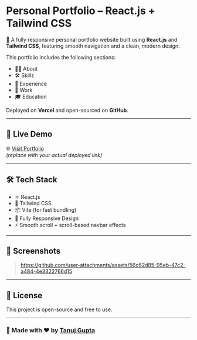 # Personal Portfolio – React.js + Tailwind CSS

🚀 A fully responsive personal portfolio website built using **React.js** and **Tailwind CSS**, featuring smooth navigation and a clean, modern design.

This portfolio includes the following sections:
- 🧑‍💼 About
- 🛠️ Skills
- 💼 Experience
- 🧪 Work
- 🎓 Education

Deployed on **Vercel** and open-sourced on **GitHub**.

---

## 🔗 Live Demo

🌐 [Visit Portfolio](https://portfolio-ui-ten.vercel.app/)  
*(replace with your actual deployed link)*

---


## 🛠️ Tech Stack

- ⚛️ React.js
- 🎨 Tailwind CSS
- 📦 Vite (for fast bundling)
- 📱 Fully Responsive Design
- ⚡ Smooth scroll + scroll-based navbar effects

---

## 📸 Screenshots

> https://github.com/user-attachments/assets/56c62d85-95eb-47c2-a484-4e3322766d15


---

## 📄 License

This project is open-source and free to use.

---

### 🙌 Made with ❤️ by [Tanuj Gupta](https://www.linkedin.com/in/tanuj-gupta-45903b290)
